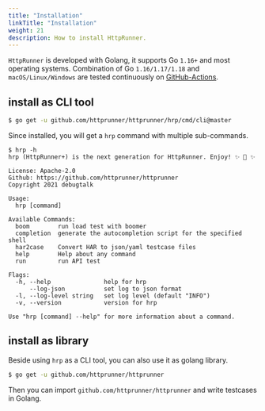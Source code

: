 ```yaml
---
title: "Installation"
linkTitle: "Installation"
weight: 21
description: How to install HttpRunner.
---
```


`HttpRunner` is developed with Golang, it supports Go `1.16+` and most operating systems. Combination of Go `1.16/1.17/1.18` and `macOS/Linux/Windows` are tested continuously on [GitHub-Actions][github-actions].

## install as CLI tool

```bash
$ go get -u github.com/httprunner/httprunner/hrp/cmd/cli@master
```

Since installed, you will get a `hrp` command with multiple sub-commands.

```text
$ hrp -h
hrp (HttpRunner+) is the next generation for HttpRunner. Enjoy! ✨ 🚀 ✨

License: Apache-2.0
Github: https://github.com/httprunner/httprunner
Copyright 2021 debugtalk

Usage:
  hrp [command]

Available Commands:
  boom        run load test with boomer
  completion  generate the autocompletion script for the specified shell
  har2case    Convert HAR to json/yaml testcase files
  help        Help about any command
  run         run API test

Flags:
  -h, --help               help for hrp
      --log-json           set log to json format
  -l, --log-level string   set log level (default "INFO")
  -v, --version            version for hrp

Use "hrp [command] --help" for more information about a command.
```

## install as library

Beside using `hrp` as a CLI tool, you can also use it as golang library.

```bash
$ go get -u github.com/httprunner/httprunner
```

Then you can import `github.com/httprunner/httprunner` and write testcases in Golang.

[github-actions]: https://github.com/httprunner/httprunner/actions
